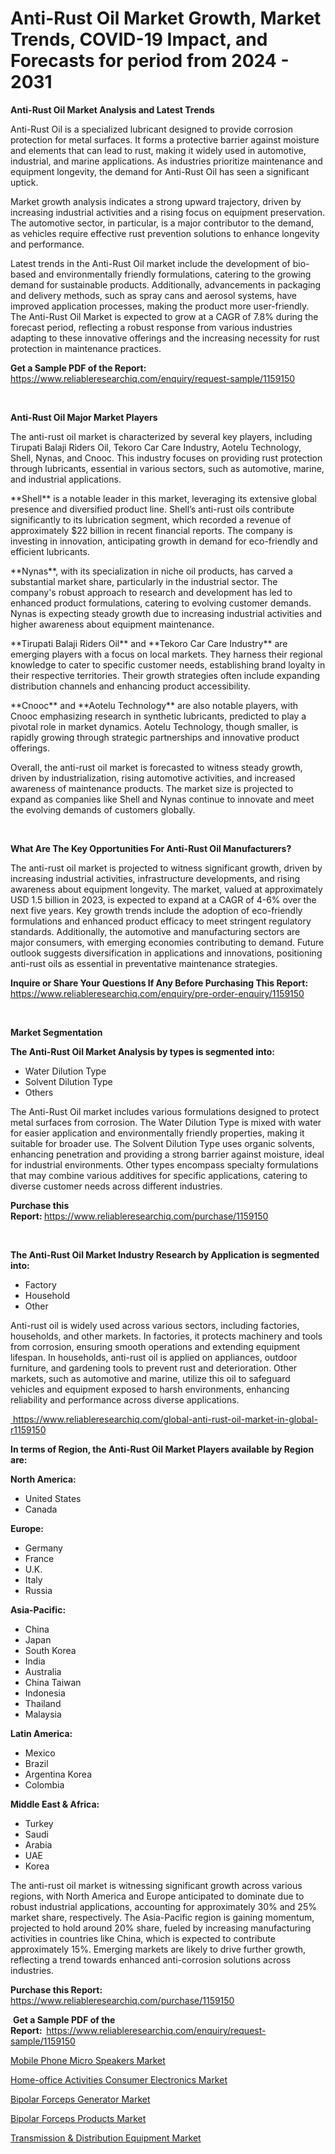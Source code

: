 <p><h1>Anti-Rust Oil Market Growth, Market Trends, COVID-19 Impact, and Forecasts for period from 2024 - 2031</h1></p><p><strong>Anti-Rust Oil Market Analysis and Latest Trends</strong></p>
<p><p>Anti-Rust Oil is a specialized lubricant designed to provide corrosion protection for metal surfaces. It forms a protective barrier against moisture and elements that can lead to rust, making it widely used in automotive, industrial, and marine applications. As industries prioritize maintenance and equipment longevity, the demand for Anti-Rust Oil has seen a significant uptick.</p><p>Market growth analysis indicates a strong upward trajectory, driven by increasing industrial activities and a rising focus on equipment preservation. The automotive sector, in particular, is a major contributor to the demand, as vehicles require effective rust prevention solutions to enhance longevity and performance.</p><p>Latest trends in the Anti-Rust Oil market include the development of bio-based and environmentally friendly formulations, catering to the growing demand for sustainable products. Additionally, advancements in packaging and delivery methods, such as spray cans and aerosol systems, have improved application processes, making the product more user-friendly. The Anti-Rust Oil Market is expected to grow at a CAGR of 7.8% during the forecast period, reflecting a robust response from various industries adapting to these innovative offerings and the increasing necessity for rust protection in maintenance practices.</p></p>
<p><strong>Get a Sample PDF of the Report:&nbsp;</strong> <a href="https://www.reliableresearchiq.com/enquiry/request-sample/1159150?utm_campaign=1499&utm_medium=2&utm_source=Github&utm_content=ia&utm_term=11102024&utm_id=anti-rust-oil">https://www.reliableresearchiq.com/enquiry/request-sample/1159150</a></p>
<p>&nbsp;</p>
<p><strong>Anti-Rust Oil Major Market Players</strong></p>
<p><p>The anti-rust oil market is characterized by several key players, including Tirupati Balaji Riders Oil, Tekoro Car Care Industry, Aotelu Technology, Shell, Nynas, and Cnooc. This industry focuses on providing rust protection through lubricants, essential in various sectors, such as automotive, marine, and industrial applications.</p><p>**Shell** is a notable leader in this market, leveraging its extensive global presence and diversified product line. Shell’s anti-rust oils contribute significantly to its lubrication segment, which recorded a revenue of approximately $22 billion in recent financial reports. The company is investing in innovation, anticipating growth in demand for eco-friendly and efficient lubricants.</p><p>**Nynas**, with its specialization in niche oil products, has carved a substantial market share, particularly in the industrial sector. The company's robust approach to research and development has led to enhanced product formulations, catering to evolving customer demands. Nynas is expecting steady growth due to increasing industrial activities and higher awareness about equipment maintenance.</p><p>**Tirupati Balaji Riders Oil** and **Tekoro Car Care Industry** are emerging players with a focus on local markets. They harness their regional knowledge to cater to specific customer needs, establishing brand loyalty in their respective territories. Their growth strategies often include expanding distribution channels and enhancing product accessibility.</p><p>**Cnooc** and **Aotelu Technology** are also notable players, with Cnooc emphasizing research in synthetic lubricants, predicted to play a pivotal role in market dynamics. Aotelu Technology, though smaller, is rapidly growing through strategic partnerships and innovative product offerings.</p><p>Overall, the anti-rust oil market is forecasted to witness steady growth, driven by industrialization, rising automotive activities, and increased awareness of maintenance products. The market size is projected to expand as companies like Shell and Nynas continue to innovate and meet the evolving demands of customers globally.</p></p>
<p>&nbsp;</p>
<p><strong>What Are The Key Opportunities For Anti-Rust Oil Manufacturers?</strong></p>
<p><p>The anti-rust oil market is projected to witness significant growth, driven by increasing industrial activities, infrastructure developments, and rising awareness about equipment longevity. The market, valued at approximately USD 1.5 billion in 2023, is expected to expand at a CAGR of 4-6% over the next five years. Key growth trends include the adoption of eco-friendly formulations and enhanced product efficacy to meet stringent regulatory standards. Additionally, the automotive and manufacturing sectors are major consumers, with emerging economies contributing to demand. Future outlook suggests diversification in applications and innovations, positioning anti-rust oils as essential in preventative maintenance strategies.</p></p>
<p><strong>Inquire or Share Your Questions If Any Before Purchasing This Report:</strong> <a href="https://www.reliableresearchiq.com/enquiry/pre-order-enquiry/1159150?utm_campaign=1499&utm_medium=2&utm_source=Github&utm_content=ia&utm_term=11102024&utm_id=anti-rust-oil">https://www.reliableresearchiq.com/enquiry/pre-order-enquiry/1159150</a></p>
<p>&nbsp;</p>
<p><strong>Market Segmentation</strong></p>
<p><strong>The Anti-Rust Oil Market Analysis by types is segmented into:</strong></p>
<p><ul><li>Water Dilution Type</li><li>Solvent Dilution Type</li><li>Others</li></ul></p>
<p><p>The Anti-Rust Oil market includes various formulations designed to protect metal surfaces from corrosion. The Water Dilution Type is mixed with water for easier application and environmentally friendly properties, making it suitable for broader use. The Solvent Dilution Type uses organic solvents, enhancing penetration and providing a strong barrier against moisture, ideal for industrial environments. Other types encompass specialty formulations that may combine various additives for specific applications, catering to diverse customer needs across different industries.</p></p>
<p><strong>Purchase this Report:&nbsp;</strong><a href="https://www.reliableresearchiq.com/purchase/1159150?utm_campaign=1499&utm_medium=2&utm_source=Github&utm_content=ia&utm_term=11102024&utm_id=anti-rust-oil">https://www.reliableresearchiq.com/purchase/1159150</a></p>
<p>&nbsp;</p>
<p><strong>The Anti-Rust Oil Market Industry Research by Application is segmented into:</strong></p>
<p><ul><li>Factory</li><li>Household</li><li>Other</li></ul></p>
<p><p>Anti-rust oil is widely used across various sectors, including factories, households, and other markets. In factories, it protects machinery and tools from corrosion, ensuring smooth operations and extending equipment lifespan. In households, anti-rust oil is applied on appliances, outdoor furniture, and gardening tools to prevent rust and deterioration. Other markets, such as automotive and marine, utilize this oil to safeguard vehicles and equipment exposed to harsh environments, enhancing reliability and performance across diverse applications.</p></p>
<p><a href="https://www.reliableresearchiq.com/global-anti-rust-oil-market-in-global-r1159150?utm_campaign=1499&utm_medium=2&utm_source=Github&utm_content=ia&utm_term=11102024&utm_id=anti-rust-oil">&nbsp;https://www.reliableresearchiq.com/global-anti-rust-oil-market-in-global-r1159150</a></p>
<p><strong>In terms of Region, the Anti-Rust Oil Market Players available by Region are:</strong></p>
<p>
    <p> <strong> North America: </strong>
        <ul>
            <li>United States</li>
            <li>Canada</li>
        </ul>
        </p> 
    <p> <strong> Europe: </strong>
        <ul>
            <li>Germany</li>
            <li>France</li>
            <li>U.K.</li>
            <li>Italy</li>
            <li>Russia</li>
        </ul>
        </p> 
    <p> <strong> Asia-Pacific: </strong>
        <ul>
            <li>China</li>
            <li>Japan</li>
            <li>South Korea</li>
            <li>India</li>
            <li>Australia</li>
            <li>China Taiwan</li>
            <li>Indonesia</li>
            <li>Thailand</li>
            <li>Malaysia</li>
        </ul>
        </p> 
    <p> <strong> Latin America: </strong>
        <ul>
            <li>Mexico</li>
            <li>Brazil</li>
            <li>Argentina Korea</li>
            <li>Colombia</li>
        </ul>
        </p> 
    <p> <strong> Middle East & Africa: </strong>
        <ul>
            <li>Turkey</li>
            <li>Saudi</li>
            <li>Arabia</li>
            <li>UAE</li>
            <li>Korea</li>
        </ul>
    </p>
    </p>
<p><p>The anti-rust oil market is witnessing significant growth across various regions, with North America and Europe anticipated to dominate due to robust industrial applications, accounting for approximately 30% and 25% market share, respectively. The Asia-Pacific region is gaining momentum, projected to hold around 20% share, fueled by increasing manufacturing activities in countries like China, which is expected to contribute approximately 15%. Emerging markets are likely to drive further growth, reflecting a trend towards enhanced anti-corrosion solutions across industries.</p></p>
<p><strong>Purchase this Report: </strong><a href="https://www.reliableresearchiq.com/purchase/1159150?utm_campaign=1499&utm_medium=2&utm_source=Github&utm_content=ia&utm_term=11102024&utm_id=anti-rust-oil">https://www.reliableresearchiq.com/purchase/1159150</a></p>
<p>&nbsp;<strong>Get a Sample PDF of the Report:&nbsp;&nbsp;</strong><a href="https://www.reliableresearchiq.com/enquiry/request-sample/1159150?utm_campaign=1499&utm_medium=2&utm_source=Github&utm_content=ia&utm_term=11102024&utm_id=anti-rust-oil">https://www.reliableresearchiq.com/enquiry/request-sample/1159150</a></p>
<p><strong></strong></p>
<p><p><a href="https://www.linkedin.com/pulse/navigating-global-mobile-phone-micro-speakers-market-from-trends-x2mgc?utm_campaign=1499&utm_medium=2&utm_source=Github&utm_content=ia&utm_term=11102024&utm_id=anti-rust-oil">Mobile Phone Micro Speakers Market</a></p><p><a href="https://www.linkedin.com/pulse/home-office-activities-consumer-electronics-market-hl0ae?utm_campaign=1499&utm_medium=2&utm_source=Github&utm_content=ia&utm_term=11102024&utm_id=anti-rust-oil">Home-office Activities Consumer Electronics Market</a></p><p><a href="https://www.linkedin.com/pulse/unlocking-growth-potential-strategic-analysis-bipolar-9ba6e?utm_campaign=1499&utm_medium=2&utm_source=Github&utm_content=ia&utm_term=11102024&utm_id=anti-rust-oil">Bipolar Forceps Generator Market</a></p><p><a href="https://www.linkedin.com/pulse/bipolar-forceps-products-market-global-trends-forecast-z7zcc?utm_campaign=1499&utm_medium=2&utm_source=Github&utm_content=ia&utm_term=11102024&utm_id=anti-rust-oil">Bipolar Forceps Products Market</a></p><p><a href="https://www.linkedin.com/pulse/evaluating-global-transmission-distribution-equipment-market-trends-jrerf?utm_campaign=1499&utm_medium=2&utm_source=Github&utm_content=ia&utm_term=11102024&utm_id=anti-rust-oil">Transmission & Distribution Equipment Market</a></p></p>